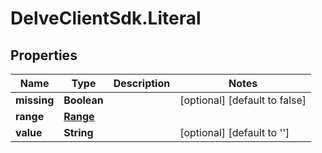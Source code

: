 # DelveClientSdk.Literal

## Properties

Name | Type | Description | Notes
------------ | ------------- | ------------- | -------------
**missing** | **Boolean** |  | [optional] [default to false]
**range** | [**Range**](Range.md) |  | 
**value** | **String** |  | [optional] [default to &#39;&#39;]



